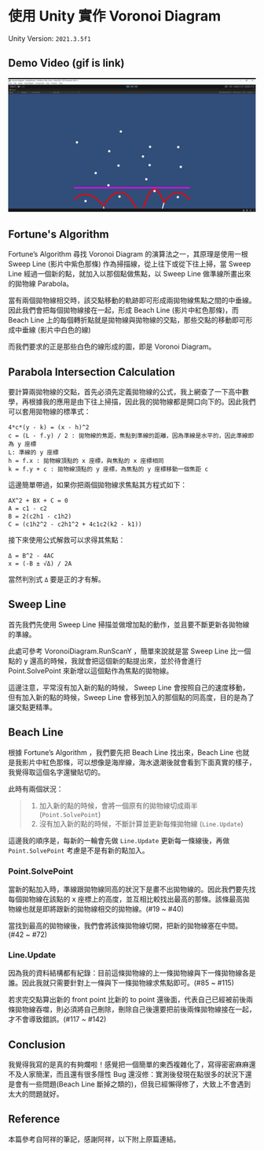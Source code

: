 # 使用 Unity 實作 Voronoi Diagram

Unity Version: `2021.3.5f1`

## Demo Video (gif is link)

[![ResultImage](./ResultImage/VoronoiDaigram.gif)](https://www.youtube.com/watch?v=HnCEBP4L-Y8)

## Fortune's Algorithm

Fortune’s Algorithm 尋找 Voronoi Diagram 的演算法之一，其原理是使用一根 Sweep Line (影片中紫色那條) 作為掃描線，從上往下或從下往上掃，當 Sweep Line 經過一個新的點，就加入以那個點做焦點，以 Sweep Line 做準線所畫出來的拋物線 Parabola。

當有兩個拋物線相交時，該交點移動的軌跡即可形成兩拋物線焦點之間的中垂線。因此我們會把每個拋物線接在一起，形成 Beach Line (影片中紅色那條)，而 Beach Line 上的每個轉折點就是拋物線與拋物線的交點，那些交點的移動即可形成中垂線 (影片中白色的線)

而我們要求的正是那些白色的線形成的圖，即是 Voronoi Diagram。

## Parabola Intersection Calculation

要計算兩拋物線的交點，首先必須先定義拋物線的公式，我上網查了一下高中數學，再根據我的應用是由下往上掃描，因此我的拋物線都是開口向下的。因此我們可以套用拋物線的標準式：

```
4*c*(y - k) = (x - h)^2
c = (L - f.y) / 2 : 拋物線的焦距，焦點到準線的距離，因為準線是水平的，因此準線即為 y 座標
L: 準線的 y 座標
h = f.x : 拋物線頂點的 x 座標，與焦點的 x 座標相同
k = f.y + c : 拋物線頂點的 y 座標，為焦點的 y 座標移動一個焦距 c
```

這邊簡單帶過，如果你把兩個拋物線求焦點其方程式如下：

```
AX^2 + BX + C = 0
A = c1 - c2
B = 2(c2h1 - c1h2)
C = (c1h2^2 - c2h1^2 + 4c1c2(k2 - k1))
```

接下來使用公式解救可以求得其焦點：

```
Δ = B^2 - 4AC
x = (-B ± √Δ) / 2A
```

當然判別式 `Δ` 要是正的才有解。

## Sweep Line

首先我們先使用 Sweep Line 掃描並做增加點的動作，並且要不斷更新各拋物線的準線。

此處可參考 VoronoiDiagram.RunScanY ，簡單來說就是當 Sweep Line 比一個點的 y 還高的時候，我就會把這個新的點提出來，並於待會進行 Point.SolvePoint 來新增以這個點作為焦點的拋物線。

這邊注意，平常沒有加入新的點的時候， Sweep Line 會按照自己的速度移動，但有加入新的點的時候，Sweep Line 會移到加入的那個點的同高度，目的是為了讓交點更精準。

## Beach Line

根據 Fortune’s Algorithm ，我們要先把 Beach Line 找出來，Beach Line 也就是我影片中紅色那條，可以想像是海岸線，海水退潮後就會看到下面真實的樣子，我覺得取這個名字還蠻貼切的。

此時有兩個狀況：

> 1. 加入新的點的時候，會將一個原有的拋物線切成兩半 (`Point.SolvePoint`)
> 2. 沒有加入新的點的時候，不斷計算並更新每條拋物線 (`Line.Update`)

這邊我的順序是，每新的一輪會先做 `Line.Update` 更新每一條線後，再做 `Point.SolvePoint` 考慮是不是有新的點加入。

### Point.SolvePoint

當新的點加入時，準線跟拋物線同高的狀況下是畫不出拋物線的。因此我們要先找每個拋物線在該點的 x 座標上的高度，並互相比較找出最高的那條。該條最高拋物線也就是即將跟新的拋物線相交的拋物線。(#19 ~ #40)

當找到最高的拋物線後，我們會將該條拋物線切開，把新的拋物線塞在中間。(#42 ~ #72)

### Line.Update

因為我的資料結構都有紀錄：目前這條拋物線的上一條拋物線與下一條拋物線各是誰。因此我就只需要針對上一條與下一條拋物線求焦點即可。(#85 ~ #115)

若求完交點算出新的 front point 比新的 to point 還後面，代表自己已經被前後兩條拋物線吞噬，則必須將自己刪除，刪除自己後還要把前後兩條拋物線接在一起，才不會導致錯誤。(#117 ~ #142)

## Conclusion

我覺得我寫的是真的有夠爛啦！感覺把一個簡單的東西複雜化了，寫得密密麻麻還不及人家簡潔，而且還有很多隱性 Bug 還沒修：實測後發現在點很多的狀況下還是會有一些問題(Beach Line 斷掉之類的)，但我已經懶得修了，大致上不會遇到太大的問題就好。

## Reference

本篇參考自阿祥的筆記，感謝阿祥，以下附上原篇連結。
